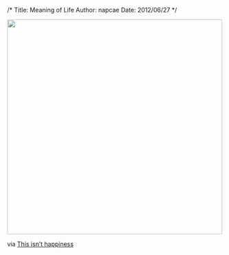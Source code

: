 /*
Title: Meaning of Life
Author: napcae
Date: 2012/06/27
*/

[<img src="http://24.media.tumblr.com/tumblr_m69d6wfJA31qz6f9yo1_1280.jpg" width="500" />][1]

via [This isn’t happiness][1]

 [1]: http://thisisnthappiness.com/post/25979495742/indexed